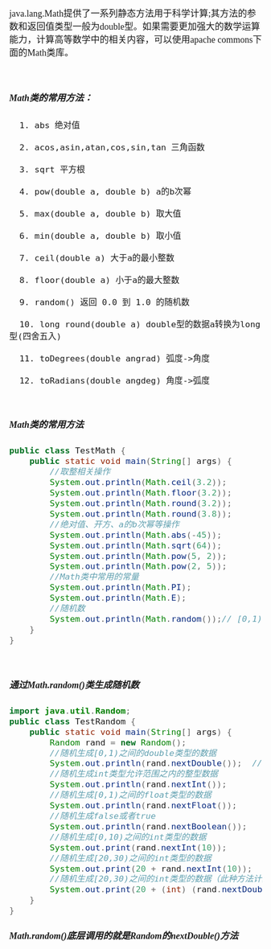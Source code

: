 <font size = 4 face = "黑体">

java.lang.Math提供了一系列静态方法用于科学计算;其方法的参数和返回值类型一般为double型。如果需要更加强大的数学运算能力，计算高等数学中的相关内容，可以使用apache commons下面的Math类库。

</br>

##### Math类的常用方法：

      1. abs 绝对值

      2. acos,asin,atan,cos,sin,tan 三角函数

      3. sqrt 平方根

      4. pow(double a, double b) a的b次幂

      5. max(double a, double b) 取大值

      6. min(double a, double b) 取小值

      7. ceil(double a) 大于a的最小整数

      8. floor(double a) 小于a的最大整数

      9. random() 返回 0.0 到 1.0 的随机数

      10. long round(double a) double型的数据a转换为long型(四舍五入)

      11. toDegrees(double angrad) 弧度->角度

      12. toRadians(double angdeg) 角度->弧度


</br>

##### Math类的常用方法

```java
public class TestMath {
    public static void main(String[] args) {
        //取整相关操作
        System.out.println(Math.ceil(3.2));
        System.out.println(Math.floor(3.2));
        System.out.println(Math.round(3.2));
        System.out.println(Math.round(3.8));
        //绝对值、开方、a的b次幂等操作
        System.out.println(Math.abs(-45));
        System.out.println(Math.sqrt(64));
        System.out.println(Math.pow(5, 2));
        System.out.println(Math.pow(2, 5));
        //Math类中常用的常量
        System.out.println(Math.PI);
        System.out.println(Math.E);
        //随机数
        System.out.println(Math.random());// [0,1)
    }
}
```

</br>

##### 通过Math.random()类生成随机数

```java
import java.util.Random;
public class TestRandom {
    public static void main(String[] args) {
        Random rand = new Random();
        //随机生成[0,1)之间的double类型的数据
        System.out.println(rand.nextDouble());  //类似Math.random();  [0, 1)Math.random()底层调用的就是Random的nextDouble()方法
        //随机生成int类型允许范围之内的整型数据
        System.out.println(rand.nextInt());
        //随机生成[0,1)之间的float类型的数据
        System.out.println(rand.nextFloat());
        //随机生成false或者true
        System.out.println(rand.nextBoolean());
        //随机生成[0,10)之间的int类型的数据
        System.out.print(rand.nextInt(10));
        //随机生成[20,30)之间的int类型的数据
        System.out.print(20 + rand.nextInt(10));
        //随机生成[20,30)之间的int类型的数据（此种方法计算较为复杂）
        System.out.print(20 + (int) (rand.nextDouble() * 10));
    }
}
```


##### Math.random()底层调用的就是Random的nextDouble()方法

</font>